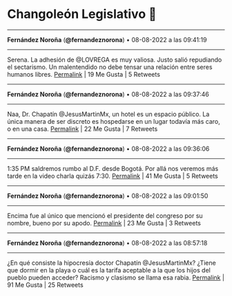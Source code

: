 # Changoleón Legislativo 🙈
*****
**Fernández Noroña** (**@fernandeznorona**) • 08-08-2022 a las 09:41:19
*****
Serena. La adhesión de @LOVREGA es muy valiosa. Justo salió repudiando el sectarismo. Un malentendido no debe tensar una relación entre seres humanos libres.
[Permalink](https://twitter.com/fernandeznorona/status/1556697075248660480) | 19 Me Gusta | 5 Retweets
*****
**Fernández Noroña** (**@fernandeznorona**) • 08-08-2022 a las 09:37:46
*****
Naa, Dr. Chapatín @JesusMartinMx, un hotel es un espacio público. La única manera de ser discreto es hospedarse en un lugar todavía más caro, o en una casa.
[Permalink](https://twitter.com/fernandeznorona/status/1556696184143679494) | 22 Me Gusta | 7 Retweets
*****
**Fernández Noroña** (**@fernandeznorona**) • 08-08-2022 a las 09:36:06
*****
1:35 PM saldremos rumbo al D.F. desde Bogotá. Por allá nos veremos más tarde en la video charla quizás 7:30.
[Permalink](https://twitter.com/fernandeznorona/status/1556695763748589569) | 41 Me Gusta | 5 Retweets
*****
**Fernández Noroña** (**@fernandeznorona**) • 08-08-2022 a las 09:01:50
*****
Encima fue al único que mencionó el presidente del congreso por su nombre, bueno por su apodo.
[Permalink](https://twitter.com/fernandeznorona/status/1556687137390698498) | 23 Me Gusta | 3 Retweets
*****
**Fernández Noroña** (**@fernandeznorona**) • 08-08-2022 a las 08:57:18
*****
¿En qué consiste la hipocresía doctor Chapatín @JesusMartinMx? ¿Tiene que dormir en la playa o cuál es la tarifa aceptable a la que los hijos del pueblo pueden acceder? Racismo y clasismo se llama esa rabia.
[Permalink](https://twitter.com/fernandeznorona/status/1556685997034938370) | 91 Me Gusta | 25 Retweets